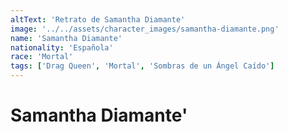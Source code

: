 ```yaml
---
altText: 'Retrato de Samantha Diamante'
image: '../../assets/character_images/samantha-diamante.png'
name: 'Samantha Diamante'
nationality: 'Española'
race: 'Mortal'
tags: ['Drag Queen', 'Mortal', 'Sombras de un Ángel Caído']
---
```


# Samantha Diamante'
